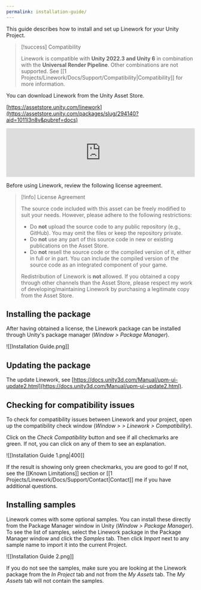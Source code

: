```yaml
---
permalink: installation-guide/
---
```


This guide describes how to install and set up Linework for your Unity Project.

> [!success] Compatibility
> 
> Linework is compatible with **Unity 2022.3 and Unity 6** in combination with the **Universal Render Pipeline**. Other combinations are not supported. See [[1 Projects/Linework/Docs/Support/Compatibility|Compatibility]] for more information.

You can download Linework from the Unity Asset Store.

[https://assetstore.unity.com/linework](https://assetstore.unity.com/packages/slug/294140?aid=1011l3n8v&pubref=docs)

<iframe src="https://assetstore.unity.com/linkmaker/embed/package/294140/widget-wide?aid=1011l3n8v" style="width:100%; height:130px; border:0px;"></iframe>

Before using Linework, review the following license agreement.

> [!info] License Agreement
> 
> The source code included with this asset can be freely modified to suit your needs. However, please adhere to the following restrictions:
> - Do **not** upload the source code to any public repository (e.g., GitHub). You may omit the files or keep the repository private.
> - Do **not** use any part of this source code in new or existing publications on the Asset Store.
> - Do **not** resell the source code or the compiled version of it, either in full or in part. You can include the compiled version of the source code as an integrated component of your game.
> 
> Redistribution of Linework is **not** allowed. If you obtained a copy through other channels than the Asset Store, please respect my work of developing/maintaining Linework by purchasing a legitimate copy from the Asset Store.

## Installing the package

After having obtained a license, the Linework package can be installed through Unity's package manager (*Window > Package Manager*). 

![[Installation Guide.png]]

## Updating the package

The update Linework, see [https://docs.unity3d.com/Manual/upm-ui-update2.html](https://docs.unity3d.com/Manual/upm-ui-update2.html).

## Checking for compatibility issues

To check for compatibility issues between Linework and your project, open up the compatibility check window (*Window > > Linework > Compatibility*).

Click on the *Check Compatibility* button and see if all checkmarks are green. If not, you can click on any of them to see an explanation.

![[Installation Guide 1.png|400]]

If the result is showing only green checkmarks, you are good to go! If not, see the [[Known Limitations]] section or [[1 Projects/Linework/Docs/Support/Contact|Contact]] me if you have additional questions.

## Installing samples

Linework comes with some optional samples. You can install these directly from the Package Manager window in Unity (*Window > Package Manager*). To see the list of samples, select the Linework package in the Package Manager window and click the *Samples* tab. Then click *Import* next to any sample name to import it into the current Project.

![[Installation Guide 2.png]]

If you do not see the samples, make sure you are looking at the Linework package from the *In Project* tab and not from the *My Assets* tab. The *My Assets* tab will not contain the samples.